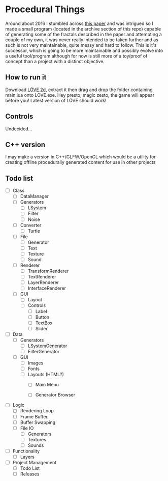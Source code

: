 # Procedural Things

Around about 2016 I stumbled across [this paper](http://algorithmicbotany.org/papers/lsfp.pdf) and was intrigued so I made a small program (located in the archive section of this repo) capable of generating some of the fractals described in the paper and attempting a couple of my own, it was never really intended to be taken further and as such is not very maintainable, quite messy and hard to follow. This is it's successor, which is going to be more maintainable and possibly evolve into a useful tool/program although for now is still more of a toy/proof of concept than a project with a distinct objective.

## How to run it

Download [LÖVE 2d](https://love2d.org "LÖVE 2D's Homepage"), extract it then drag and drop the folder containing main.lua onto LOVE.exe. Hey presto, magic zesto, the game will appear before you! Latest version of LÖVE should work!

## Controls

Undecided...

## C++ version

I may make a version in C++/GLFW/OpenGL which would be a utility for creating offline procedurally generated content for use in other projects

## Todo list

- [ ] Class
  - [ ] DataManager
  - [ ] Generators
    - [ ] LSystem
    - [ ] Filter
    - [ ] Noise
  - [ ] Converter
    - [ ] Turtle
  - [ ] File
    - [ ] Generator
    - [ ] Text
    - [ ] Texture
    - [ ] Sound
  - [ ] Renderer
    - [ ] TransformRenderer
    - [ ] TextRenderer
    - [ ] LayerRenderer
    - [ ] InterfaceRenderer
  - [ ] GUI
    - [ ] Layout
    - [ ] Controls
      - [ ] Label
      - [ ] Button
      - [ ] TextBox
      - [ ] Slider

- [ ] Data
  - [ ] Generators
    - [ ] LSystemGenerator
    - [ ] FilterGenerator
  - [ ] GUI
    - [ ] Images
    - [ ] Fonts
    - [ ] Layouts (HTML?)
      - [ ] Main Menu
      - [ ] Generator Browser


- [ ] Logic
  - [ ] Rendering Loop
   - [ ] Frame Buffer
   - [ ] Buffer Swapping
  - [ ] File IO
    - [ ] Generators
    - [ ] Textures
    - [ ] Sounds

- [ ] Functionality
  - [ ] Layers

- [ ] Project Management
  - [ ] Todo List
  - [ ] Releases
